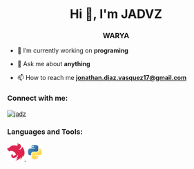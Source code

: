 <h1 align="center">Hi 👋, I'm JADVZ</h1>
<h3 align="center">WARYA</h3>

- 🔭 I’m currently working on **programing**

- 💬 Ask me about **anything**

- 📫 How to reach me **jonathan.diaz.vasquez17@gmail.com**

<h3 align="left">Connect with me:</h3>
<p align="left">
<a href="https://discord.gg/jadz" target="blank"><img align="center" src="https://raw.githubusercontent.com/rahuldkjain/github-profile-readme-generator/master/src/images/icons/Social/discord.svg" alt="jadz" height="30" width="40" /></a>
</p>

<h3 align="left">Languages and Tools:</h3>
<p align="left"> <a href="https://nestjs.com/" target="_blank" rel="noreferrer"> <img src="https://raw.githubusercontent.com/devicons/devicon/master/icons/nestjs/nestjs-plain.svg" alt="nestjs" width="40" height="40"/> </a> <a href="https://www.python.org" target="_blank" rel="noreferrer"> <img src="https://raw.githubusercontent.com/devicons/devicon/master/icons/python/python-original.svg" alt="python" width="40" height="40"/> </a> </p>
